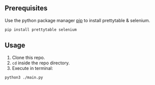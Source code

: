 ## Prerequisites

Use the python package manager [pip](https://pip.pypa.io/en/stable/) to install prettytable & selenium.

```bash
pip install prettytable selenium
```

## Usage
1. Clone this repo.
2. `cd` inside the repo directory.
3. Execute in terminal:

```bash
python3 ./main.py
```